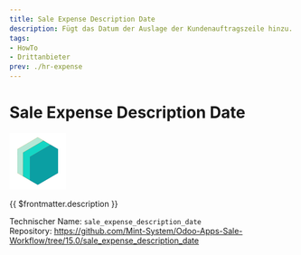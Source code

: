 ```yaml
---
title: Sale Expense Description Date
description: Fügt das Datum der Auslage der Kundenauftragszeile hinzu.
tags:
- HowTo
- Drittanbieter
prev: ./hr-expense
---
```

# Sale Expense Description Date
![icon_oms_box](attachments/icons_odoo_mint_system.png)

{{ $frontmatter.description }}

Technischer Name: `sale_expense_description_date`\
Repository: <https://github.com/Mint-System/Odoo-Apps-Sale-Workflow/tree/15.0/sale_expense_description_date>